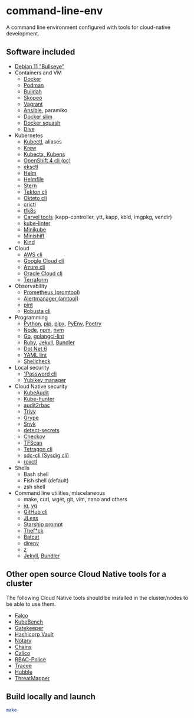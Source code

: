 # command-line-env

A command line environment configured with tools for cloud-native development.

## Software included

* [Debian 11 "Bullseye"](https://www.debian.org/News/2021/20210814)
* Containers and VM
  * [Docker](https://docs.docker.com/engine/reference/commandline/cli/)
  * [Podman](https://podman.io/)
  * [Buildah](https://buildah.io/)
  * [Skopeo](https://github.com/containers/skopeo)
  * [Vagrant](https://www.vagrantup.com/)
  * [Ansible](https://docs.ansible.com/ansible/latest/installation_guide/intro_installation.html#installing-ansible-with-pip), paramiko
  * [Docker slim](https://github.com/docker-slim/docker-slim)
  * [Docker squash](https://github.com/goldmann/docker-squash)
  * [Dive](https://github.com/wagoodman/dive)
* Kubernetes
  * [Kubectl](https://kubernetes.io/docs/reference/kubectl/kubectl/), aliases
  * [Krew](https://krew.sigs.k8s.io/)
  * [Kubectx, Kubens](https://github.com/ahmetb/kubectx)
  * [OpenShift 4 cli (oc)](https://docs.openshift.com/container-platform/4.7/cli_reference/openshift_cli/getting-started-cli.html)
  * [eksctl](https://eksctl.io/)
  * [Helm](https://helm.sh/)
  * [Helmfile](https://github.com/roboll/helmfile)
  * [Stern](https://github.com/wercker/stern)
  * [Tekton cli](https://tekton.dev/docs/cli/)
  * [Okteto cli](https://www.okteto.com/docs/cloud/okteto-cli)
  * [crictl](https://github.com/kubernetes-sigs/cri-tools/blob/master/docs/crictl.md)
  * [tfk8s](https://github.com/jrhouston/tfk8s)
  * [Carvel tools](https://carvel.dev/ytt/docs/v0.41.0/install/) (kapp-controller, ytt, kapp, kbld, imgpkg, vendir)
  * [kube-linter](https://github.com/stackrox/kube-linter)
  * [Minikube](https://minikube.sigs.k8s.io/docs/start/)
  * [Minishift](https://github.com/minishift/minishift)
  * [Kind](https://kind.sigs.k8s.io/)
* Cloud
  * [AWS cli](https://docs.aws.amazon.com/cli/latest/userguide/getting-started-install.html)
  * [Google Cloud cli](https://cloud.google.com/sdk/gcloud)
  * [Azure cli](https://docs.microsoft.com/en-us/cli/azure/install-azure-cli)
  * [Oracle Cloud cli](https://docs.oracle.com/en-us/iaas/Content/API/SDKDocs/cliinstall.htm)
  * [Terraform](https://github.com/hashicorp/terraform)
* Observability
  * [Prometheus (promtool)](https://prometheus.io/docs/prometheus/latest/configuration/unit_testing_rules/)
  * [Alertmanager (amtool)](https://github.com/prometheus/alertmanager)
  * [pint](https://cloudflare.github.io/pint/)
  * [Robusta cli](https://docs.robusta.dev/master/installation.html)
* Programming
  * [Python](https://www.python.org/), [pip](https://pypi.org/project/pip/), [pipx](https://github.com/pypa/pipx), [PyEnv](https://github.com/pyenv/pyenv), [Poetry](https://python-poetry.org/docs/)
  * [Node](https://nodejs.org/en/), [npm](https://www.npmjs.com/), [nvm](https://github.com/nvm-sh/nvm)
  * [Go](https://go.dev/), [golangci-lint](https://golangci-lint.run/usage/install/#local-installation)
  * [Ruby](https://www.ruby-lang.org/en/documentation/), [Jekyll](https://jekyllrb.com/), [Bundler](https://bundler.io/docs.html)
  * [Dot Net 6](https://docs.microsoft.com/en-us/dotnet/core/install/linux-debian)
  * [YAML lint](https://github.com/adrienverge/yamllint)
  * [Shellcheck](https://github.com/koalaman/shellcheck)
* Local security
  * [1Password cli](https://1password.com/downloads/command-line/)
  * [Yubikey manager](https://github.com/Yubico/yubikey-manager)
* Cloud Native security
  * [KubeAudit](https://github.com/Shopify/kubeaudit)
  * [Kube-hunter](https://github.com/aquasecurity/kube-hunter)
  * [audit2rbac](https://github.com/liggitt/audit2rbac)
  * [Trivy](https://github.com/aquasecurity/trivy)
  * [Grype](https://github.com/anchore/grype)
  * [Snyk](https://docs.snyk.io/snyk-cli/install-the-snyk-cli)
  * [detect-secrets](https://github.com/Yelp/detect-secrets)
  * [Checkov](https://www.checkov.io/1.Welcome/Quick%20Start.html)
  * [TFScan](https://github.com/wils0ns/tfscan)
  * [Tetragon cli](https://github.com/cilium/tetragon)
  * [sdc-cli (Sysdig cli)](https://sysdiglabs.github.io/sysdig-platform-cli/)
  * [roxctl](https://docs.openshift.com/acs/3.66/cli/getting-started-cli.html)
* Shells
  * Bash shell
  * Fish shell (default)
  * zsh shell
* Command line utilities, miscelaneous
  * make, curl, wget, git, vim, nano and others
  * [jq](https://stedolan.github.io/jq/), [yq](https://github.com/mikefarah/yq)
  * [GitHub cli](https://cli.github.com/)
  * [JLess](https://github.com/PaulJuliusMartinez/jless)
  * [Starship prompt](https://starship.rs/)
  * [Thef*ck](https://github.com/nvbn/thefuck)
  * [Batcat](https://github.com/sharkdp/bat)
  * [direnv](https://direnv.net/)
  * [z](https://github.com/rupa/z)
  * [Jekyll](https://jekyllrb.com/), [Bundler](https://bundler.io/)

## Other open source Cloud Native tools for a cluster

The following Cloud Native tools should be installed in the cluster/nodes to be able to use them.

* [Falco](https://github.com/falcosecurity/falco)
* [KubeBench](https://github.com/aquasecurity/kube-bench)
* [Gatekeeper](https://github.com/open-policy-agent/gatekeeper)
* [Hashicorp Vault](https://www.vaultproject.io/)
* [Notary](https://github.com/notaryproject/notary)
* [Chains](https://github.com/tektoncd/chains)
* [Calico](https://projectcalico.docs.tigera.io/about/about-calico)
* [RBAC-Police](https://github.com/PaloAltoNetworks/rbac-police)
* [Tracee](https://github.com/aquasecurity/tracee)
* [Hubble](https://github.com/cilium/hubble)
* [ThreatMapper](https://github.com/deepfence/ThreatMapper)

## Build locally and launch

```bash
make
```
